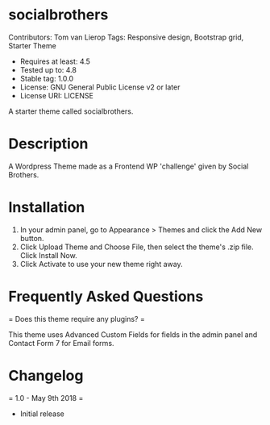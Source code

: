 socialbrothers
===

Contributors: Tom van Lierop
Tags: Responsive design, Bootstrap grid, Starter Theme

* Requires at least: 4.5
* Tested up to: 4.8
* Stable tag: 1.0.0
* License: GNU General Public License v2 or later
* License URI: LICENSE

A starter theme called socialbrothers.

Description
===

A Wordpress Theme made as a Frontend WP 'challenge' given by Social Brothers.

Installation
===

1. In your admin panel, go to Appearance > Themes and click the Add New button.
2. Click Upload Theme and Choose File, then select the theme's .zip file. Click Install Now.
3. Click Activate to use your new theme right away.

Frequently Asked Questions
===

= Does this theme require any plugins? =

This theme uses Advanced Custom Fields for fields in the admin panel and Contact Form 7 for Email forms.


Changelog
===

= 1.0 - May 9th 2018 =
* Initial release
